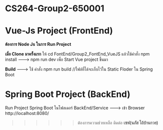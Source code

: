 # CS264-Group2-650001

# Vue-Js Project (FrontEnd)

**ต้องการ Node Js ในการ Run Project**

**เมื่อ Clone มาครั้งแรก** ให้ cd FontEnd/Group2_FontEnd_VueJS แล้วใช้คำสั่ง npm install
---> npm run dev เพื่อ Start Vue project ขึ้นมา

**Build**
---> ใช้ คำสั่ง npm run build //ไฟล์ที่ได้จะเก็บไว้ใน Static Floder ใน Spring Boot

# Spring Boot Project (BackEnd)

Run Project Spring Boot ในโฟลเดอร์ BackEnd/Service
---> เข้า Browser http://localhost:8080/

> > > > > > ต้องการความช่วยเหลือ ติดต่อ **เซฟ(นภัส ไถ้บ้านกวย)**
